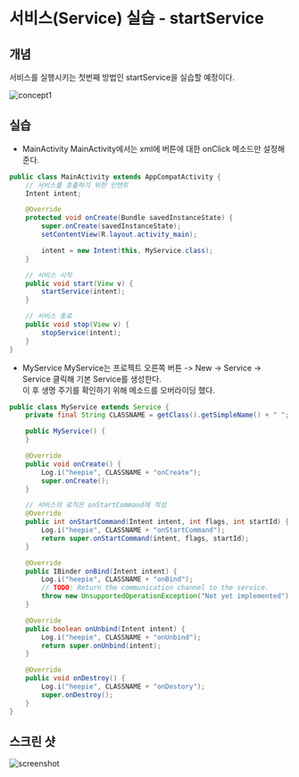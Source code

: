 # 서비스(Service) 실습 - startService

## 개념
서비스를 실행시키는 첫번째 방법인 startService을 실습할 예정이다.</br>

![concept1](http://cfile10.uf.tistory.com/image/99775D3359DD629012CC7A)</br>

## 실습
- MainActivity
MainActivity에서는 xml에 버튼에 대한 onClick 메소드만 설정해 준다.
```java
public class MainActivity extends AppCompatActivity {
    // 서비스를 호출하기 위한 인텐트
    Intent intent;

    @Override
    protected void onCreate(Bundle savedInstanceState) {
        super.onCreate(savedInstanceState);
        setContentView(R.layout.activity_main);

        intent = new Intent(this, MyService.class);
    }

    // 서비스 시작
    public void start(View v) {
        startService(intent);
    }

    // 서비스 종료
    public void stop(View v) {
        stopService(intent);
    }
}
```

- MyService
MyService는 프로젝트 오른쪽 버튼 -> New -> Service -> Service 클릭해 기본 Service를 생성한다. </br>이 후 생명 주기를 확인하기 위해 메소드를 오버라이딩 했다.
```java
public class MyService extends Service {
    private final String CLASSNAME = getClass().getSimpleName() + " ";

    public MyService() {
    }

    @Override
    public void onCreate() {
        Log.i("heepie", CLASSNAME + "onCreate");
        super.onCreate();
    }

    // 서비스의 로직은 onStartCommand에 작성
    @Override
    public int onStartCommand(Intent intent, int flags, int startId) {
        Log.i("heepie", CLASSNAME + "onStartCommand");
        return super.onStartCommand(intent, flags, startId);
    }

    @Override
    public IBinder onBind(Intent intent) {
        Log.i("heepie", CLASSNAME + "onBind");
        // TODO: Return the communication channel to the service.
        throw new UnsupportedOperationException("Not yet implemented");
    }

    @Override
    public boolean onUnbind(Intent intent) {
        Log.i("heepie", CLASSNAME + "onUnbind");
        return super.onUnbind(intent);
    }

    @Override
    public void onDestroy() {
        Log.i("heepie", CLASSNAME + "onDestory");
        super.onDestroy();
    }
}
```

## 스크린 샷
![screenshot](http://cfile23.uf.tistory.com/image/9958823359DD6305138464)</br>
